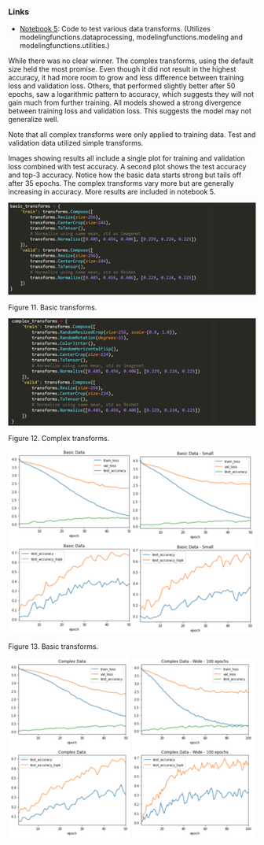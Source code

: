 ### Links

-   [Notebook
    5](https://github.com/leogodin217/motorcycle_classification/blob/master/code/5%20-%20Transform%20Selection.ipynb):
    Code to test various data transforms. (Utilizes
    modelingfunctions.dataprocessing, modelingfunctions.modeling and
    modelingfunctions.utilities.)

While there was no clear winner. The complex transforms, using the
default size held the most promise. Even though it did not result in the
highest accuracy, it had more room to grow and less difference between
training loss and validation loss. Others, that performed slightly
better after 50 epochs, saw a logarithmic pattern to accuracy, which
suggests they will not gain much from further training. All models
showed a strong divergence between training loss and validation loss.
This suggests the model may not generalize well.

Note that all complex transforms were only applied to training data.
Test and validation data utilized simple transforms.

Images showing results all include a single plot for training and
validation loss combined with test accuracy. A second plot shows the
test accuracy and top-3 accuracy. Notice how the basic data starts
strong but tails off after 35 epochs. The complex transforms vary more
but are generally increasing in accuracy. More results are included in
notebook 5.

![](./media/image13.png)

Figure 11. Basic transforms.

![](./media/image14.png)

Figure 12. Complex transforms.

![](./media/image15.png)

Figure 13. Basic transforms.

![](./media/image2.png)

